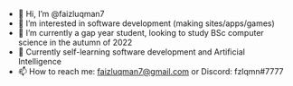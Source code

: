 - 👋 Hi, I’m @faizluqman7
- 👀 I’m interested in software development (making sites/apps/games)
- 🌱 I’m currently a gap year student, looking to study BSc computer science in the autumn of 2022
-  Currently self-learning software development and Artificial Intelligence
- 📫 How to reach me: faizluqman7@gmail.com or Discord: fzlqmn#7777

<!---
faizluqman7/faizluqman7 is a ✨ special ✨ repository because its `README.md` (this file) appears on your GitHub profile.
You can click the Preview link to take a look at your changes.
--->
